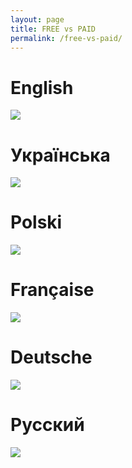```yaml
---
layout: page
title: FREE vs PAID
permalink: /free-vs-paid/
---
```


# English
<img src="comparison-en.png"/>

# Українська
<img src="comparison-uk.png"/>

# Polski
<img src="comparison-pl.png"/>

# Française
<img src="comparison-fr.png"/>

# Deutsche
<img src="comparison-de.png"/>

# Русский
<img src="comparison-ru.png"/>
